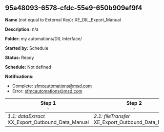 ## 95a48093-6578-cfdc-55e9-650b909ef9f4

**Name** (not equal to External Key)**:** XE_DIL_Export_Manual

**Description:** n/a

**Folder:** my automations/DIL Interface/

**Started by:** Schedule

**Status:** Ready

**Schedule:** Not defined

**Notifications:**

* Complete: sfmcautomations@msd.com
* Error: sfmcautomations@msd.com

| Step 1<br>_<small>-</small>_ | Step 2<br>_<small>-</small>_ |
| --- | --- |
| _1.1: dataExtract_<br>XX_Export_Outbound_Data_Manual | _2.1: fileTransfer_<br>XE_Export_Outbound_Data_Manual |
